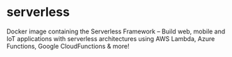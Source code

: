 # serverless
Docker image containing the Serverless Framework – Build web, mobile and IoT applications with serverless architectures using AWS Lambda, Azure Functions, Google CloudFunctions &amp; more!

